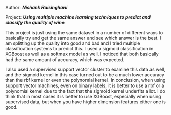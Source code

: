 Author: ***Nishank Raisinghani***


Project: ***Using multiple machine learning techniques to predict and classify the quality of wine***

This project is just using the same dataset in a number of different ways to basically try and get the same answer and see which answer is the best. I am splitting up the quality into good and bad and I tried multiple classification systems to predict this. I used a sigmoid classification in XGBoost as well as a softmax model as well. I noticed that both basically had the same amount of accuracy, which was expected. 

I also used a supervised support vector cluster to examine this data as well, and the sigmoid kernel in this case turned out to be a much lower accuracy than the rbf kernel or even the polynomial kernel. In conclusion, when using support vector machines, even on binary labels, it is better to use a rbf or a polynomial kernel due to the fact that the sigmoid kernel underfits a lot. I do think that in most cases it is better to use XGBoost, especially when using supervised data, but when you have higher dimension features either one is good.   
